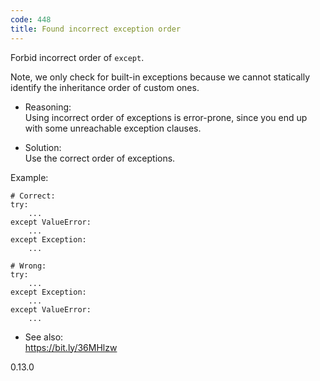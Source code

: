 ```yaml
---
code: 448
title: Found incorrect exception order
---
```


Forbid incorrect order of `except`.

Note, we only check for built-in exceptions because we cannot statically
identify the inheritance order of custom ones.

  - Reasoning:  
    Using incorrect order of exceptions is error-prone, since you end up
    with some unreachable exception clauses.

  - Solution:  
    Use the correct order of exceptions.

Example:

    # Correct:
    try:
        ...
    except ValueError:
        ...
    except Exception:
        ...
    
    # Wrong:
    try:
        ...
    except Exception:
        ...
    except ValueError:
        ...

  - See also:  
    <https://bit.ly/36MHlzw>

<div class="versionadded">

0.13.0

</div>